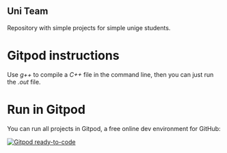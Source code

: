 ## Uni Team
Repository with simple projects for simple unige students.

# Gitpod instructions
Use *g++* to compile a *C++* file in the command line, then you can just run the *.out* file.

# Run in Gitpod
You can run all projects in Gitpod, a free online dev environment for GitHub:

[![Gitpod ready-to-code](https://img.shields.io/badge/Gitpod-ready--to--code-blue?logo=gitpod)](https://gitpod.io/#https://github.com/gabri00/uni_team)
